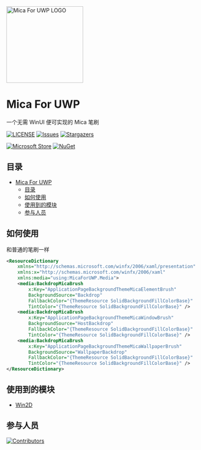 <img alt="Mica For UWP LOGO" src="logo.png" width="200px"/>

# Mica For UWP
一个无需 WinUI 便可实现的 Mica 笔刷

[![LICENSE](https://img.shields.io/github/license/wherewhere/Mica-For-UWP.svg?label=License&style=flat-square)](https://github.com/wherewhere/Mica-For-UWP/blob/master/LICENSE "LICENSE")
[![Issues](https://img.shields.io/github/issues/wherewhere/Mica-For-UWP.svg?label=Issues&style=flat-square)](https://github.com/wherewhere/Mica-For-UWP/issues "Issues")
[![Stargazers](https://img.shields.io/github/stars/wherewhere/Mica-For-UWP.svg?label=Stars&style=flat-square)](https://github.com/wherewhere/Mica-For-UWP/stargazers "Stargazers")

[![Microsoft Store](https://img.shields.io/badge/download-Demo-magenta.svg?label=Microsoft%20Store&logo=Microsoft&style=for-the-badge&color=11a2f8)](https://www.microsoft.com/store/apps/9NK6JSM7MDNX "Demo")
[![NuGet](https://img.shields.io/nuget/dt/MicaForUWP.svg?logo=NuGet&style=for-the-badge)](https://www.nuget.org/packages/MicaForUWP "NuGet")

## 目录
- [Mica For UWP](#mica-for-uwp)
  - [目录](#目录)
  - [如何使用](#如何使用)
  - [使用到的模块](#使用到的模块)
  - [参与人员](#参与人员)

## 如何使用
和普通的笔刷一样
```xml
<ResourceDictionary
    xmlns="http://schemas.microsoft.com/winfx/2006/xaml/presentation"
    xmlns:x="http://schemas.microsoft.com/winfx/2006/xaml"
    xmlns:media="using:MicaForUWP.Media">
    <media:BackdropMicaBrush
        x:Key="ApplicationPageBackgroundThemeMicaElementBrush"
        BackgroundSource="Backdrop"
        FallbackColor="{ThemeResource SolidBackgroundFillColorBase}"
        TintColor="{ThemeResource SolidBackgroundFillColorBase}" />
    <media:BackdropMicaBrush
        x:Key="ApplicationPageBackgroundThemeMicaWindowBrush"
        BackgroundSource="HostBackdrop"
        FallbackColor="{ThemeResource SolidBackgroundFillColorBase}"
        TintColor="{ThemeResource SolidBackgroundFillColorBase}" />
    <media:BackdropMicaBrush
        x:Key="ApplicationPageBackgroundThemeMicaWallpaperBrush"
        BackgroundSource="WallpaperBackdrop"
        FallbackColor="{ThemeResource SolidBackgroundFillColorBase}"
        TintColor="{ThemeResource SolidBackgroundFillColorBase}" />
</ResourceDictionary>
```

## 使用到的模块
- [Win2D](https://github.com/Microsoft/Win2D "Win2D")

## 参与人员
[![Contributors](https://contrib.rocks/image?repo=wherewhere/Mica-For-UWP)](https://github.com/wherewhere/Mica-For-UWP/graphs/contributors "Contributors")
